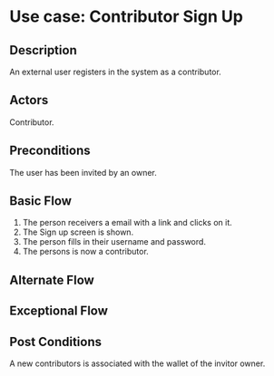 # Use case: Contributor Sign Up

## Description
An external user registers in the system as a contributor.

## Actors
Contributor.

## Preconditions
The user has been invited by an owner.

## Basic Flow
 1. The person receivers a email with a link and clicks on it.
 2. The Sign up screen is shown.
 3. The person fills in their username and password.
 4. The persons is now a contributor.

## Alternate Flow

## Exceptional Flow

## Post Conditions
A new contributors is associated with the wallet of the invitor owner.
